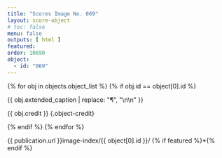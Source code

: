 ```yaml
---
title: "Scores Image No. 069"
layout: score-object
# toc: false
menu: false
outputs: [ html ]
featured: 
order: 10690
object:
  - id: "069"
---
```


{% for obj in objects.object_list %}
{% if obj.id == object[0].id %}

{{ obj.extended_caption | replace: "¶", "\n\n" }}

{{ obj.credit }} {.object-credit}

{% endif %}
{% endfor %}

<div class="object-credit object-url is-print-only">

{{ publication.url }}image-index/{{ object[0].id }}/ {% if featured %}*{% endif %}

</div>
